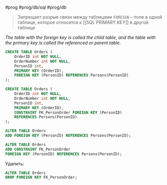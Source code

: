 #prog #prog/db/sql #prog/db

> Запрещает разрыв связи между таблицами
> `FOREIGN` – поле в одной таблице, которое относится к [[SQL PRIMARY KEY]] в другой таблице

*The table with the foreign key is called the child table, and the table with the primary key is called the referenced or parent table.*

```sql
CREATE TABLE Orders (  
    OrderID int NOT NULL,  
    OrderNumber int NOT NULL,  
    PersonID int,  
    PRIMARY KEY (OrderID),  
    FOREIGN KEY (PersonID) REFERENCES Persons(PersonID)  
);

CREATE TABLE Orders (  
    OrderID int NOT NULL,  
    OrderNumber int NOT NULL,  
    PersonID int,  
    PRIMARY KEY (OrderID),  
    CONSTRAINT FK_PersonOrder FOREIGN KEY (PersonID)  
    REFERENCES Persons(PersonID)  
);
```

```sql
ALTER TABLE Orders  
ADD FOREIGN KEY (PersonID) REFERENCES Persons(PersonID);

ALTER TABLE Orders  
ADD CONSTRAINT FK_PersonOrder  
FOREIGN KEY (PersonID) REFERENCES Persons(PersonID);
```

Удалить:
```sql
ALTER TABLE Orders  
DROP FOREIGN KEY FK_PersonOrder;
```
